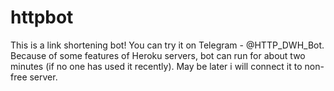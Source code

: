 # httpbot

This is a link shortening bot! You can try it on Telegram - @HTTP_DWH_Bot.
Because of some features of Heroku servers, bot can run for about two minutes (if no one has used it recently). 
May be later i will connect it to non-free server.
